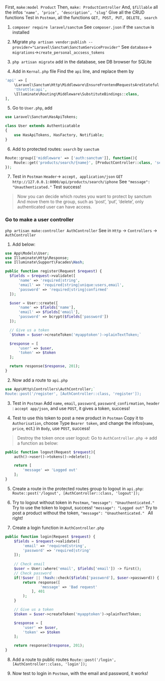 First, `make:model Product`
Then, `make: ProductController`
And, `$fillable` all the infos `‘name’, ‘price’, ‘description’, ‘slug’`
Give all the CRUD functions
Test in `Postman`, all the functions `GET, POST, PUT, DELETE, search`

1. `composer require laravel/sanctum`
See `composer.json` if the `sanctum` is installed

2. Migrate
`php artisan vendor:publish --provider="Laravel\Sanctum\SanctumServiceProvider"`
See `database`-> `migrations`->`create_personal_accsess_tokens`

3. `php artisan migrate`
add in the database, see DB browser for SQLite

4. Add in `Kernal.php` file
Find the `api` line, and replace them by
```php
'api' => [
    \Laravel\Sanctum\Http\Middleware\EnsureFrontendRequestsAreStateful::class,
    'throttle:api',
    \Illuminate\Routing\Middleware\SubstituteBindings::class,
],
```
5. Go to `User.php`, add
```php
use Laravel\Sanctum\HasApiTokens;

class User extends Authenticatable
{
    use HasApiTokens, HasFactory, Notifiable;
}
```

6. Add to protected routes:  `search`  by `sanctum`
```php
Route::group(['middleware' => ['auth:sanctum']], function(){
    Route::get('products/search/{name}', [ProductController::class, 'search']);
});
```

7. Test in `Postman`
`Header`-> `accept, application/json`
`GET http://127.0.0.1:8000/api/products/search/iphone`
See  `"message": "Unauthenticated."`
Test success!

> Now you can decide which routes you want to protect by sanctum
> And move them to the group, such as ‘post’, ‘put’, ‘delete’, only authenticated user can have access.

### Go to make a user controller
 `php artisan make:controller AuthController`
See in `Http` -> `Controllers` -> `AuthController`
1. Add below:
```php
use App\Models\User;
use Illuminate\Http\Response;
use Illuminate\Support\Facades\Hash;

public function register(Request $request) {
  $fields = $request->validate([
      'name' => 'required|string',
      'email' => 'required|string|unique:users,email',
      'password' => 'required|string|confirmed'
  ]);

  $user = User::create([
      'name' => $fields['name'],
      'email' => $fields['email'],
      'password' => bcrypt($fields['password'])
  ]);

  // Give us a token
  `$token = $user->createToken('myapptoken')->plainTextToken;`

  $response = [
      'user' => $user,
      'token' => $token
  ];

  return response($response, 201);
}
```

2. Now add a route to `api.php`
```php
use App\Http\Controllers\AuthController;`
Route::post('/register', [AuthController::class, 'register']);
```

3. Test in `Postman`
Add `name`, `email`, `password`, `password_confirmation`, `header` : `accept app/json`, and use `POST`, it gives a token, success!

4. Test to use this token to post a new product in `Postman`
Copy it to `Authorisation`, choose Type `Bearer token`, and change the infos(`name`, `price`, ect.) in `Body`, use `POST`,  success!

> Destroy the token once user logout:
Go to `AuthController.php` -> add a function as below:
```php
public function logout(Request $request){
    auth()->user()->tokens()->delete();

    return [
        'message' => 'Logged out'
    ];
}
```

5. Create a route in the protected routes group to logout in `api.php`:
`Route::post('/logout', [AuthController::class, 'logout']);`

6. Try to logout without token in `Postman`, `"message": "Unauthenticated."`
Try to use the token to logout, success! `"message": "Logged out"`
Try to post a product without the token, `"message": "Unauthenticated." ` All right!

7. Create a login function in `AuthController.php`
```php
public function login(Request $request) {
    $fields = $request->validate([
        'email' => 'required|string',
        'password' => 'required|string'
    ]);
    
    // Check email
    $user = User::where('email', $fields['email']) -> first();
    // Check password
    if(!$user || !hash::check($fields['password'], $user->password)) {
        return response([
                'message' => 'Bad request'
            ], 401
        );
    }

    // Give us a token
    $token = $user->createToken('myapptoken')->plainTextToken;

    $response = [
        'user' => $user,
        'token' => $token
    ];

    return response($response, 201);
}
```

8. Add a route to public routes
`Route::post('/login', [AuthController::class, 'login']);`

9. Now test to login in `Postman`, with the email and password, it works!
